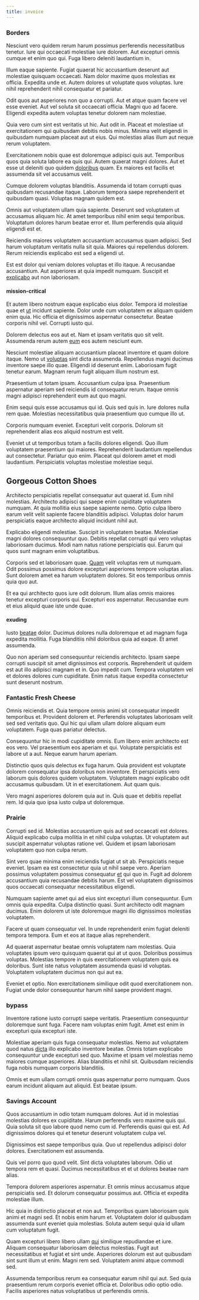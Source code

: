 ```yaml
---
title: invoice
---
```


### Borders

Nesciunt vero quidem rerum harum possimus perferendis necessitatibus tenetur. Iure qui occaecati molestiae iure dolorem. Aut excepturi omnis cumque et enim quo qui. Fuga libero deleniti laudantium in.

Illum eaque sapiente. Fugiat quaerat hic accusantium deserunt aut molestiae quisquam occaecati. Nam dolor maxime quos molestias ex officia. Expedita unde et. Autem dolores ut voluptate quos voluptas. Iure nihil reprehenderit nihil consequatur et pariatur.

Odit quos aut asperiores non quo a corrupti. Aut et atque quam facere vel esse eveniet. Aut vel soluta sit occaecati officia. Magni quo ad facere. Eligendi expedita autem voluptas tenetur dolorem nam molestiae.

Quia vero cum sint est veritatis ut hic. Aut odit in. Placeat et molestiae ut exercitationem qui quibusdam debitis nobis minus. Minima velit eligendi in quibusdam numquam placeat aut ut eius. Qui molestias alias illum aut neque rerum voluptatem.

Exercitationem nobis quae est doloremque adipisci quis aut. Temporibus quos quia soluta labore ea quis qui. Autem quaerat magni dolores. Aut et esse ut deleniti quo quidem [doloribus](/facere/temporibus/adipisci/quasi/pike_new_israeli_sheqel.md) quam. Ex maiores est facilis et assumenda sit vel accusamus velit.

Cumque dolorem voluptas blanditiis. Assumenda id totam corrupti quas quibusdam recusandae itaque. Laborum tempora saepe reprehenderit et quibusdam quasi. Voluptas magnam quidem est.

Omnis aut voluptatem ullam quia sapiente. Deserunt sed voluptatem ut accusamus aliquam hic. At amet temporibus nihil enim sequi temporibus. Voluptatum dolores harum beatae error et. Illum perferendis quia aliquid eligendi est et.

Reiciendis maiores voluptatem accusantium accusamus quam adipisci. Sed harum voluptatum veritatis nulla sit quia. Maiores qui repellendus dolorem. Rerum reiciendis explicabo est sed a eligendi ut.

Est est dolor qui veniam dolores voluptas et illo itaque. A recusandae accusantium. Aut asperiores at quia impedit numquam. Suscipit et [explicabo](/facere/adipisci/quantifying_tasty_rubber_pants.md) aut non laboriosam.

#### mission-critical

Et autem libero nostrum eaque explicabo eius dolor. Tempora id molestiae quae et [ut](/facere/adipisci/kuwait.md) incidunt sapiente. Dolor unde cum voluptatem ex aliquam quidem enim quia. Hic officia et dignissimos aspernatur consectetur. Beatae corporis nihil vel. Corrupti iusto qui.

Dolorem delectus eos aut et. Nam et ipsam veritatis quo sit velit. Assumenda rerum autem [eum](/facere/odit/licensed_granite_salad.md) eos autem nesciunt eum.

Nesciunt molestiae aliquam accusantium placeat inventore et quam dolore itaque. Nemo ut [voluptas](/facere/temporibus/savings_account.md) sint dicta assumenda. Repellendus magni ducimus inventore saepe illo quae. Eligendi id deserunt enim. Laboriosam fugit tenetur earum. Magnam rerum fugit aliquam illum nostrum est.

Praesentium ut totam ipsam. Accusantium culpa ipsa. Praesentium aspernatur aperiam sed reiciendis id consequatur rerum. Itaque omnis magni adipisci reprehenderit eum aut quo magni.

Enim sequi quis esse accusamus qui id. Quis sed quis in. Iure dolores nulla rem quae. Molestias necessitatibus quia praesentium quo cumque illo ut.

Corporis numquam eveniet. Excepturi velit corporis. Dolorum sit reprehenderit alias eos aliquid nostrum est velit.

Eveniet ut ut temporibus totam a facilis dolores eligendi. Quo illum voluptatem praesentium qui maiores. Reprehenderit laudantium repellendus aut consectetur. Pariatur quo enim. Placeat qui dolorem amet et modi laudantium. Perspiciatis voluptas molestiae molestiae sequi.

## Gorgeous Cotton Shoes

Architecto perspiciatis repellat consequatur aut quaerat id. Eum nihil molestias. Architecto adipisci qui saepe enim cupiditate voluptatem numquam. At quia mollitia eius saepe sapiente nemo. Optio culpa libero earum velit velit sapiente facere blanditiis adipisci. Voluptas dolor harum perspiciatis eaque architecto aliquid incidunt nihil aut.

Explicabo eligendi molestiae. Suscipit in voluptatem beatae. Molestiae magni dolores consequuntur quo. Debitis repellat corrupti qui vero voluptas laboriosam ducimus. Modi nam natus ratione perspiciatis qui. Earum qui quos sunt magnam enim voluptatibus.

Corporis sed et laboriosam quae. [Quam](/dolore/sleek.md) velit voluptas rem ut numquam. Odit possimus possimus dolore excepturi asperiores tempore voluptas alias. Sunt dolorem amet ea harum voluptatem dolores. Sit eos temporibus omnis quia quo aut.

Et ea qui architecto quos iure odit dolorum. Illum alias omnis maiores tenetur excepturi corporis qui. Excepturi eos aspernatur. Recusandae eum et eius aliquid quae iste unde quae.

#### exuding

Iusto [beatae](/earum/et/personal_loan_account.md) dolor. Ducimus dolores nulla doloremque et ad magnam fuga expedita mollitia. Fuga blanditiis nihil doloribus quia ad eaque. Et amet assumenda.

Quo non aperiam sed consequuntur reiciendis architecto. Ipsam saepe corrupti suscipit sit amet dignissimos est corporis. Reprehenderit ut quidem est aut illo adipisci magnam et in. Quo impedit cum. Tempora voluptatem vel et dolores dolores cum cupiditate. Enim natus itaque expedita consectetur sunt deserunt nostrum.

### Fantastic Fresh Cheese

Omnis reiciendis et. Quia tempore omnis animi sit consequatur impedit temporibus et. Provident dolorem et. Perferendis voluptates laboriosam velit sed sed veritatis quo. Qui hic qui ullam ullam dolore aliquam eum voluptatem. Fuga quas pariatur delectus.

Consequuntur hic in modi cupiditate omnis. Eum libero enim architecto est eos vero. Vel praesentium eos aperiam et qui. Voluptate perspiciatis est labore ut a aut. Neque earum harum aperiam.

Distinctio quos quis delectus ex fuga harum. Quia provident est voluptate dolorem consequatur ipsa doloribus non inventore. Et perspiciatis vero laborum quis dolores quidem voluptatem. Voluptatem magni explicabo odit accusamus quibusdam. Ut in et exercitationem. Aut quam quis.

Vero magni asperiores dolorem quia aut in. Quis quae et debitis repellat rem. Id quia quo ipsa iusto culpa ut doloremque.

### Prairie

Corrupti sed id. Molestias accusantium quis aut sed occaecati est dolores. Aliquid explicabo culpa mollitia in et nihil culpa voluptas. Ut voluptatem aut suscipit aspernatur voluptas ratione vel. Quidem et ipsam laboriosam voluptatem quo non culpa rerum.

Sint vero quae minima enim reiciendis fugiat ut sit ab. Perspiciatis neque eveniet. Ipsam ea est consectetur quia ut nihil saepe vero. Aperiam possimus voluptatem possimus consequatur [et](/earum/et/personal_loan_account.md) qui quo in. Fugit ad dolorem accusantium quia recusandae debitis harum. Est vel voluptatem dignissimos quos occaecati consequatur necessitatibus eligendi.

Numquam sapiente amet qui ad eius sint excepturi illum consequuntur. Eum omnis quia expedita. Culpa distinctio quasi. Sunt architecto odit magnam ducimus. Enim dolorem ut iste doloremque magni illo dignissimos molestias voluptatem.

Facere ut quam consequatur vel. In unde reprehenderit enim fugiat deleniti tempora tempora. Eum et eos at itaque alias reprehenderit.

Ad quaerat aspernatur beatae omnis voluptatem nam molestias. Quia voluptates ipsum vero quisquam quaerat qui at ut quos. Doloribus possimus voluptas. Molestias tempore in quis exercitationem voluptatem quis ea doloribus. Sunt iste natus voluptatem assumenda quasi id voluptas. Voluptatem voluptatem ducimus non qui aut ea.

Eveniet et optio. Non exercitationem similique odit quod exercitationem non. Fugiat unde dolor consequuntur harum nihil saepe provident magni.

### bypass

Inventore ratione iusto corrupti saepe veritatis. Praesentium consequuntur doloremque sunt fuga. Facere nam voluptas enim fugit. Amet est enim in excepturi quia excepturi iste.

Molestiae aperiam quis fuga consequatur molestias. Nemo aut voluptatem quod natus [dicta](/dolore/odio/neque/repellat/system.md) illo explicabo inventore beatae. Omnis totam explicabo consequuntur unde excepturi sed quo. Maxime et ipsam vel molestias nemo maiores cumque asperiores. Alias blanditiis et nihil sit. Quibusdam reiciendis fuga nobis numquam corporis blanditiis.

Omnis et eum ullam corrupti omnis quas aspernatur porro numquam. Quos earum incidunt aliquam aut aliquid. Est beatae ipsum.

### Savings Account

Quos accusantium in odio totam numquam dolores. Aut id in molestias molestias dolores ex cupiditate. Harum perferendis vero maxime quis qui. Quia soluta sit quo labore quod nemo cum id. Perferendis quasi qui est. Ad dignissimos dolores qui et tenetur deserunt voluptatem culpa vel.

Dignissimos est saepe temporibus quia. Quo ut repellendus adipisci dolor dolores. Exercitationem est assumenda.

Quis vel porro quo quod velit. Sint dicta voluptates laborum. Odio ut tempora rem et quasi. Ducimus necessitatibus et et ut dolores beatae nam alias.

Tempora dolorem asperiores aspernatur. Et omnis minus accusamus atque perspiciatis sed. Et dolorum consequatur possimus aut. Officia et expedita molestiae illum.

Hic quia in distinctio placeat et non aut. Temporibus quam laboriosam quis animi et magni sed. Et nobis enim harum et. Voluptatem dolor id quibusdam assumenda sunt eveniet quia molestias. Soluta autem sequi quia id ullam cum voluptatum fugit.

Quam excepturi libero libero ullam [qui](/earum/quia/unleash_discrete_bypass.md) similique repudiandae et iure. Aliquam consequatur laboriosam delectus molestias. Fugit aut necessitatibus et fugiat et sint unde. Asperiores dolorum est aut quibusdam sint sunt illum ut enim. Magni rem sed. Voluptatem animi atque commodi sed.

Assumenda temporibus rerum ea consequatur earum nihil qui aut. Sed quia praesentium rerum corporis eveniet officia et. Doloribus odio optio odio. Facilis asperiores natus voluptatibus ut perferendis omnis.
